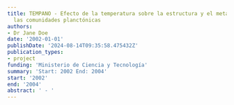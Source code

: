 ```yaml
---
title: TEMPANO - Efecto de la temperatura sobre la estructura y el metabolismo de
  las comunidades planctónicas
authors:
- Dr Jane Doe
date: '2002-01-01'
publishDate: '2024-08-14T09:35:58.475432Z'
publication_types:
- project
funding: 'Ministerio de Ciencia y Tecnología'
summary: 'Start: 2002 End: 2004'
start: '2002'
end: '2004'
abstract: ' - '
---
```

